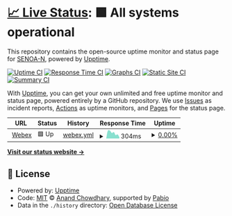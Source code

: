 # [📈 Live Status](https://SENOA-N.github.io/mtn.webex): <!--live status--> **🟩 All systems operational**

This repository contains the open-source uptime monitor and status page for [SENOA-N](https://SENOA-N.github.io/mtn.webex), powered by [Upptime](https://github.com/upptime/upptime).

[![Uptime CI](https://github.com/SENOA-N/mtn.webex/workflows/Uptime%20CI/badge.svg)](https://github.com/SENOA-N/mtn.webex/actions?query=workflow%3A%22Uptime+CI%22)
[![Response Time CI](https://github.com/SENOA-N/mtn.webex/workflows/Response%20Time%20CI/badge.svg)](https://github.com/SENOA-N/mtn.webex/actions?query=workflow%3A%22Response+Time+CI%22)
[![Graphs CI](https://github.com/SENOA-N/mtn.webex/workflows/Graphs%20CI/badge.svg)](https://github.com/SENOA-N/mtn.webex/actions?query=workflow%3A%22Graphs+CI%22)
[![Static Site CI](https://github.com/SENOA-N/mtn.webex/workflows/Static%20Site%20CI/badge.svg)](https://github.com/SENOA-N/mtn.webex/actions?query=workflow%3A%22Static+Site+CI%22)
[![Summary CI](https://github.com/SENOA-N/mtn.webex/workflows/Summary%20CI/badge.svg)](https://github.com/SENOA-N/mtn.webex/actions?query=workflow%3A%22Summary+CI%22)

With [Upptime](https://upptime.js.org), you can get your own unlimited and free uptime monitor and status page, powered entirely by a GitHub repository. We use [Issues](https://github.com/SENOA-N/mtn.webex/issues) as incident reports, [Actions](https://github.com/SENOA-N/mtn.webex/actions) as uptime monitors, and [Pages](https://SENOA-N.github.io/mtn.webex) for the status page.

<!--start: status pages-->
<!-- This summary is generated by Upptime (https://github.com/upptime/upptime) -->
<!-- Do not edit this manually, your changes will be overwritten -->
<!-- prettier-ignore -->
| URL | Status | History | Response Time | Uptime |
| --- | ------ | ------- | ------------- | ------ |
| <img alt="" src="https://icons.duckduckgo.com/ip3/status.webex.com.ico" height="13"> [Webex](https://status.webex.com/status.json) | 🟩 Up | [webex.yml](https://github.com/SENOA-N/mtn.webex/commits/HEAD/history/webex.yml) | <details><summary><img alt="Response time graph" src="./graphs/webex/response-time-week.png" height="20"> 304ms</summary><br><a href="https://SENOA-N.github.io/mtn.webex/history/webex"><img alt="Response time 230" src="https://img.shields.io/endpoint?url=https%3A%2F%2Fraw.githubusercontent.com%2FSENOA-N%2Fmtn.webex%2FHEAD%2Fapi%2Fwebex%2Fresponse-time.json"></a><br><a href="https://SENOA-N.github.io/mtn.webex/history/webex"><img alt="24-hour response time 538" src="https://img.shields.io/endpoint?url=https%3A%2F%2Fraw.githubusercontent.com%2FSENOA-N%2Fmtn.webex%2FHEAD%2Fapi%2Fwebex%2Fresponse-time-day.json"></a><br><a href="https://SENOA-N.github.io/mtn.webex/history/webex"><img alt="7-day response time 304" src="https://img.shields.io/endpoint?url=https%3A%2F%2Fraw.githubusercontent.com%2FSENOA-N%2Fmtn.webex%2FHEAD%2Fapi%2Fwebex%2Fresponse-time-week.json"></a><br><a href="https://SENOA-N.github.io/mtn.webex/history/webex"><img alt="30-day response time 294" src="https://img.shields.io/endpoint?url=https%3A%2F%2Fraw.githubusercontent.com%2FSENOA-N%2Fmtn.webex%2FHEAD%2Fapi%2Fwebex%2Fresponse-time-month.json"></a><br><a href="https://SENOA-N.github.io/mtn.webex/history/webex"><img alt="1-year response time 230" src="https://img.shields.io/endpoint?url=https%3A%2F%2Fraw.githubusercontent.com%2FSENOA-N%2Fmtn.webex%2FHEAD%2Fapi%2Fwebex%2Fresponse-time-year.json"></a></details> | <details><summary><a href="https://SENOA-N.github.io/mtn.webex/history/webex">0.00%</a></summary><a href="https://SENOA-N.github.io/mtn.webex/history/webex"><img alt="All-time uptime 9.46%" src="https://img.shields.io/endpoint?url=https%3A%2F%2Fraw.githubusercontent.com%2FSENOA-N%2Fmtn.webex%2FHEAD%2Fapi%2Fwebex%2Fuptime.json"></a><br><a href="https://SENOA-N.github.io/mtn.webex/history/webex"><img alt="24-hour uptime 0.00%" src="https://img.shields.io/endpoint?url=https%3A%2F%2Fraw.githubusercontent.com%2FSENOA-N%2Fmtn.webex%2FHEAD%2Fapi%2Fwebex%2Fuptime-day.json"></a><br><a href="https://SENOA-N.github.io/mtn.webex/history/webex"><img alt="7-day uptime 0.00%" src="https://img.shields.io/endpoint?url=https%3A%2F%2Fraw.githubusercontent.com%2FSENOA-N%2Fmtn.webex%2FHEAD%2Fapi%2Fwebex%2Fuptime-week.json"></a><br><a href="https://SENOA-N.github.io/mtn.webex/history/webex"><img alt="30-day uptime 0.00%" src="https://img.shields.io/endpoint?url=https%3A%2F%2Fraw.githubusercontent.com%2FSENOA-N%2Fmtn.webex%2FHEAD%2Fapi%2Fwebex%2Fuptime-month.json"></a><br><a href="https://SENOA-N.github.io/mtn.webex/history/webex"><img alt="1-year uptime 9.46%" src="https://img.shields.io/endpoint?url=https%3A%2F%2Fraw.githubusercontent.com%2FSENOA-N%2Fmtn.webex%2FHEAD%2Fapi%2Fwebex%2Fuptime-year.json"></a></details>

<!--end: status pages-->

[**Visit our status website →**](https://SENOA-N.github.io/mtn.webex)

## 📄 License

- Powered by: [Upptime](https://github.com/upptime/upptime)
- Code: [MIT](./LICENSE) © [Anand Chowdhary](https://anandchowdhary.com), supported by [Pabio](https://pabio.com)
- Data in the `./history` directory: [Open Database License](https://opendatacommons.org/licenses/odbl/1-0/)
